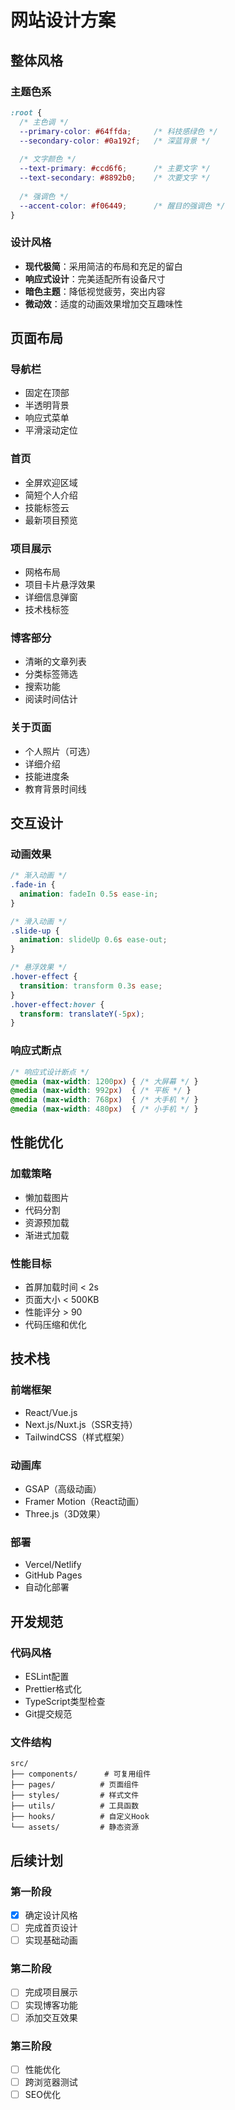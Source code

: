 # 网站设计方案

## 整体风格

### 主题色系
```css
:root {
  /* 主色调 */
  --primary-color: #64ffda;     /* 科技感绿色 */
  --secondary-color: #0a192f;   /* 深蓝背景 */
  
  /* 文字颜色 */
  --text-primary: #ccd6f6;      /* 主要文字 */
  --text-secondary: #8892b0;    /* 次要文字 */
  
  /* 强调色 */
  --accent-color: #f06449;      /* 醒目的强调色 */
}
```

### 设计风格
- **现代极简**：采用简洁的布局和充足的留白
- **响应式设计**：完美适配所有设备尺寸
- **暗色主题**：降低视觉疲劳，突出内容
- **微动效**：适度的动画效果增加交互趣味性

## 页面布局

### 导航栏
- 固定在顶部
- 半透明背景
- 响应式菜单
- 平滑滚动定位

### 首页
- 全屏欢迎区域
- 简短个人介绍
- 技能标签云
- 最新项目预览

### 项目展示
- 网格布局
- 项目卡片悬浮效果
- 详细信息弹窗
- 技术栈标签

### 博客部分
- 清晰的文章列表
- 分类标签筛选
- 搜索功能
- 阅读时间估计

### 关于页面
- 个人照片（可选）
- 详细介绍
- 技能进度条
- 教育背景时间线

## 交互设计

### 动画效果
```css
/* 渐入动画 */
.fade-in {
  animation: fadeIn 0.5s ease-in;
}

/* 滑入动画 */
.slide-up {
  animation: slideUp 0.6s ease-out;
}

/* 悬浮效果 */
.hover-effect {
  transition: transform 0.3s ease;
}
.hover-effect:hover {
  transform: translateY(-5px);
}
```

### 响应式断点
```css
/* 响应式设计断点 */
@media (max-width: 1200px) { /* 大屏幕 */ }
@media (max-width: 992px)  { /* 平板 */ }
@media (max-width: 768px)  { /* 大手机 */ }
@media (max-width: 480px)  { /* 小手机 */ }
```

## 性能优化

### 加载策略
- 懒加载图片
- 代码分割
- 资源预加载
- 渐进式加载

### 性能目标
- 首屏加载时间 < 2s
- 页面大小 < 500KB
- 性能评分 > 90
- 代码压缩和优化

## 技术栈

### 前端框架
- React/Vue.js
- Next.js/Nuxt.js（SSR支持）
- TailwindCSS（样式框架）

### 动画库
- GSAP（高级动画）
- Framer Motion（React动画）
- Three.js（3D效果）

### 部署
- Vercel/Netlify
- GitHub Pages
- 自动化部署

## 开发规范

### 代码风格
- ESLint配置
- Prettier格式化
- TypeScript类型检查
- Git提交规范

### 文件结构
```
src/
├── components/      # 可复用组件
├── pages/          # 页面组件
├── styles/         # 样式文件
├── utils/          # 工具函数
├── hooks/          # 自定义Hook
└── assets/         # 静态资源
```

## 后续计划

### 第一阶段
- [x] 确定设计风格
- [ ] 完成首页设计
- [ ] 实现基础动画

### 第二阶段
- [ ] 完成项目展示
- [ ] 实现博客功能
- [ ] 添加交互效果

### 第三阶段
- [ ] 性能优化
- [ ] 跨浏览器测试
- [ ] SEO优化 